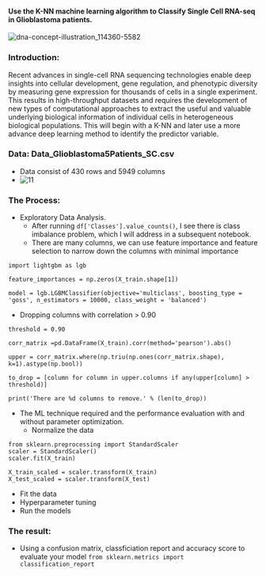 #### Use the K-NN machine learning algorithm to Classify Single Cell RNA-seq in Glioblastoma patients.


![dna-concept-illustration_114360-5582](https://user-images.githubusercontent.com/62857660/155894426-43d677c5-3212-4635-8dcb-0b1ea69a2111.jpg)


### Introduction:
Recent advances in single-cell RNA sequencing technologies enable deep insights
into cellular development, gene regulation, and phenotypic diversity by
measuring gene expression for thousands of cells in a single experiment. This
results in high-throughput datasets and requires the development of new types of
computational approaches to extract the useful and valuable underlying biological
information of individual cells in heterogeneous biological populations. This will begin with a K-NN and later use a more advance deep learning
method to identify the predictor variable.

### Data: Data_Glioblastoma5Patients_SC.csv 
- Data consist of 430 rows and 5949 columns
- ![11](https://user-images.githubusercontent.com/62857660/158415896-cbf2d7bf-8b36-408d-9b4a-28883f6d11fe.JPG)


### The Process:

- Exploratory Data Analysis. 
  - After running `df['Classes'].value_counts()`, I see there is class imbalance problem, which I will address in a subsequent notebook. 
  - There are many columns, we can use feature importance and feature selection to narrow down the columns with minimal importance
```
import lightgbm as lgb

feature_importances = np.zeros(X_train.shape[1])

model = lgb.LGBMClassifier(objective='multiclass', boosting_type = 'goss', n_estimators = 10000, class_weight = 'balanced')
```
  - Dropping columns with correlation > 0.90
```
threshold = 0.90

corr_matrix =pd.DataFrame(X_train).corr(method='pearson').abs()

upper = corr_matrix.where(np.triu(np.ones(corr_matrix.shape), k=1).astype(np.bool))

to_drop = [column for column in upper.columns if any(upper[column] > threshold)]

print('There are %d columns to remove.' % (len(to_drop))
````

- The ML technique required and the performance evaluation
with and without parameter optimization.
  - Normalize the data
```
from sklearn.preprocessing import StandardScaler
scaler = StandardScaler()
scaler.fit(X_train)

X_train_scaled = scaler.transform(X_train)
X_test_scaled = scaler.transform(X_test)
```
  - Fit the data
  - Hyperparameter tuning
  - Run the models


### The result:
  - Using a confusion matrix, classficiation report and accuracy score to evaluate your model
`
from sklearn.metrics import classification_report
`

